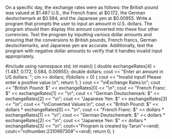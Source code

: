 On a specific day, the exchange rates were as follows: the British pound was valued at $1.487 U.S., the French franc at $0.172, the German deutschemark at $0.584, and the Japanese yen at $0.00955. Write a program that prompts the user to input an amount in U.S. dollars. The program should then display this amount converted into these four other currencies. Test the program by inputting various dollar amounts and ensuring that the conversions to British pounds, French francs, German deutschemarks, and Japanese yen are accurate. Additionally, test the program with negative dollar amounts to verify that it handles invalid input appropriately.

#include <iostream>
using namespace std;
int main() {
    double exchangeRates[4] = {1.487, 0.172, 0.584, 0.00955};
    double dollars;
    cout << "Enter an amount in US dollars: ";
    cin >> dollars;
    if(dollars < 0) {
        cout << "Invalid input! Please enter a positive value.\n";
        return 1;
    }
    cout << "\nExchange Rates:\n";
    cout << "British Pound: $" << exchangeRates[0] << "\n";
    cout << "French Franc: $" << exchangeRates[1] << "\n";
    cout << "German Deutschemark: $" << exchangeRates[2] << "\n";
    cout << "Japanese Yen: $" << exchangeRates[3] << "\n";
    cout << "\nConverted Values:\n";
    cout << "British Pound: $" << dollars * exchangeRates[0] << "\n";
    cout << "French Franc: $" << dollars * exchangeRates[1] << "\n";
    cout << "German Deutschemark: $" << dollars * exchangeRates[2] << "\n";
    cout << "Japanese Yen: $" << dollars * exchangeRates[3] << "\n";
    cout<<"Program is created by Tarun"<<endl;
    cout<<"rollnumber:2310997308"<<endl;
    return 0;
}
